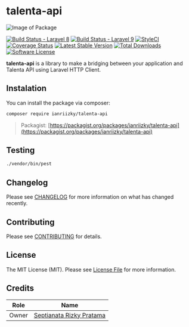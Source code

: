 # talenta-api

![Image of Package](https://banners.beyondco.de/Talenta%20API.png?theme=light&packageManager=composer+require&packageName=ianriizky%2Ftalenta-api&pattern=architect&style=style_1&description=The+bridging+between+your+application+and+Talenta+API+using+Laravel+HTTP+Client.&md=1&showWatermark=0&fontSize=100px&images=https%3A%2F%2Flaravel.com%2Fimg%2Flogomark.min.svg)

[![Build Status - Laravel 8](https://github.com/ianriizky/talenta-api/actions/workflows/laravel-8.yml/badge.svg)](https://github.com/ianriizky/talenta-api/actions)
[![Build Status - Laravel 9](https://github.com/ianriizky/talenta-api/actions/workflows/laravel-9.yml/badge.svg)](https://github.com/ianriizky/talenta-api/actions)
[![StyleCI](https://github.styleci.io/repos/479041299/shield)](https://github.styleci.io/repos/479041299)
[![Coverage Status](https://coveralls.io/repos/github/ianriizky/talenta-api/badge.svg)](https://coveralls.io/github/ianriizky/talenta-api)
[![Latest Stable Version](https://poser.pugx.org/ianriizky/talenta-api/v/stable.svg)](https://packagist.org/packages/ianriizky/talenta-api)
[![Total Downloads](https://poser.pugx.org/ianriizky/talenta-api/d/total.svg)](https://packagist.org/packages/ianriizky/talenta-api)
[![Software License](https://poser.pugx.org/ianriizky/talenta-api/license.svg)](https://packagist.org/packages/ianriizky/talenta-api)

**talenta-api** is a library to make a bridging between your application and Talenta API using Laravel HTTP Client.

## Instalation
You can install the package via composer:

```bash
composer require ianriizky/talenta-api
```
> Packagist: [https://packagist.org/packages/ianriizky/talenta-api](https://packagist.org/packages/ianriizky/talenta-api)

## Testing
```bash
./vendor/bin/pest
```

## Changelog

Please see [CHANGELOG](CHANGELOG.md) for more information on what has changed recently.

## Contributing

Please see [CONTRIBUTING](CONTRIBUTING.md) for details.

## License

The MIT License (MIT). Please see [License File](LICENSE.md) for more information.

## Credits
| Role | Name |
| ---- | ---- |
| Owner | [Septianata Rizky Pratama](https://github.com/ianriizky) |
